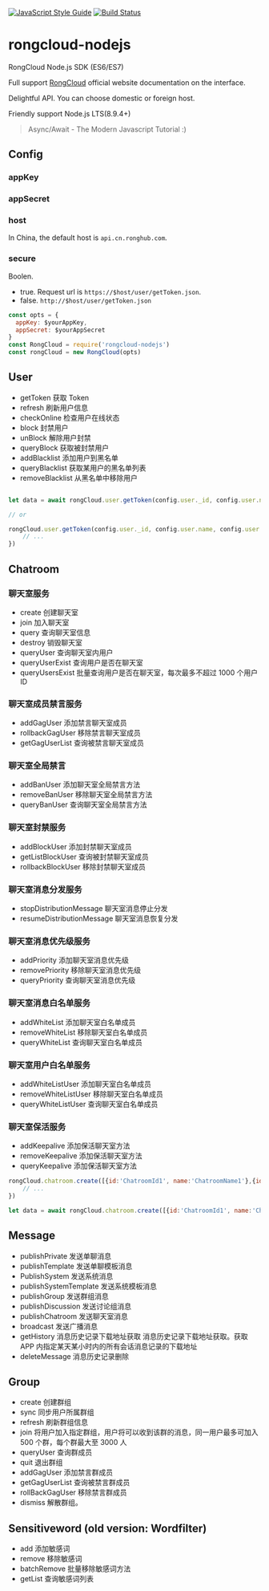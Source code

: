[![JavaScript Style Guide](https://img.shields.io/badge/code_style-standard-brightgreen.svg)](https://standardjs.com)
[![Build Status](https://travis-ci.org/xujuvenile/rongcloud-nodejs.svg?branch=master)](https://travis-ci.org/xujuvenile/rongcloud-nodejs)

# rongcloud-nodejs

RongCloud Node.js SDK (ES6/ES7)

Full support [RongCloud](http://www.rongcloud.cn/docs/server.html) official website documentation on the interface.

Delightful API. You can choose domestic or foreign host.

Friendly support Node.js LTS(8.9.4+) 

>Async/Await - The Modern Javascript Tutorial :)


## Config

### appKey

### appSecret

### host

In China, the default host is  `api.cn.ronghub.com`.

### secure

Boolen.

- true. Request url is `https://$host/user/getToken.json`.
- false. `http://$host/user/getToken.json`

```js
const opts = {
  appKey: $yourAppKey,
  appSecret: $yourAppSecret
}
const RongCloud = require('rongcloud-nodejs')
const rongCloud = new RongCloud(opts)
```

## User

- getToken  获取 Token
- refresh  刷新用户信息
- checkOnline  检查用户在线状态
- block  封禁用户
- unBlock  解除用户封禁
- queryBlock  获取被封禁用户
- addBlacklist  添加用户到黑名单
- queryBlacklist  获取某用户的黑名单列表
- removeBlacklist  从黑名单中移除用户

```js

let data = await rongCloud.user.getToken(config.user._id, config.user.name, config.user.portraitUri)

// or

rongCloud.user.getToken(config.user._id, config.user.name, config.user.portraitUri).then(val=>{
    // ...
})
```

## Chatroom

### 聊天室服务

- create  创建聊天室
- join  加入聊天室
- query  查询聊天室信息
- destroy  销毁聊天室
- queryUser  查询聊天室内用户
- queryUserExist  查询用户是否在聊天室
- queryUsersExist  批量查询用户是否在聊天室，每次最多不超过 1000 个用户 ID

### 聊天室成员禁言服务

- addGagUser  添加禁言聊天室成员
- rollbackGagUser  移除禁言聊天室成员
- getGagUserList  查询被禁言聊天室成员

### 聊天室全局禁言

- addBanUser 添加聊天室全局禁言方法
- removeBanUser 移除聊天室全局禁言方法
- queryBanUser 查询聊天室全局禁言方法


### 聊天室封禁服务

- addBlockUser  添加封禁聊天室成员
- getListBlockUser  查询被封禁聊天室成员
- rollbackBlockUser  移除封禁聊天室成员


### 聊天室消息分发服务

- stopDistributionMessage  聊天室消息停止分发
- resumeDistributionMessage  聊天室消息恢复分发

### 聊天室消息优先级服务

- addPriority  添加聊天室消息优先级
- removePriority 移除聊天室消息优先级
- queryPriority  查询聊天室消息优先级

### 聊天室消息白名单服务

- addWhiteList  添加聊天室白名单成员
- removeWhiteList  移除聊天室白名单成员
- queryWhiteList  查询聊天室白名单成员


### 聊天室用户白名单服务

- addWhiteListUser  添加聊天室白名单成员
- removeWhiteListUser  移除聊天室白名单成员
- queryWhiteListUser  查询聊天室白名单成员

### 聊天室保活服务

- addKeepalive 添加保活聊天室方法
- removeKeepalive 添加保活聊天室方法
- queryKeepalive 添加保活聊天室方法

```js
rongCloud.chatroom.create([{id:'ChatroomId1', name:'ChatroomName1'},{id:'ChatroomId2', name:'ChatroomName2'}]).then(val=>{
    // ...
})

let data = await rongCloud.chatroom.create([{id:'ChatroomId1', name:'ChatroomName1'},{id:'ChatroomId2', name:'ChatroomName2'}])
```


## Message

- publishPrivate  发送单聊消息
- publishTemplate  发送单聊模板消息
- PublishSystem  发送系统消息
- publishSystemTemplate  发送系统模板消息
- publishGroup  发送群组消息
- publishDiscussion  发送讨论组消息
- publishChatroom  发送聊天室消息
- broadcast  发送广播消息
- getHistory  消息历史记录下载地址获取 消息历史记录下载地址获取。获取 APP 内指定某天某小时内的所有会话消息记录的下载地址
- deleteMessage  消息历史记录删除


## Group

- create  创建群组
- sync  同步用户所属群组
- refresh  刷新群组信息
- join  将用户加入指定群组，用户将可以收到该群的消息，同一用户最多可加入 500 个群，每个群最大至 3000 人
- queryUser  查询群成员
- quit  退出群组
- addGagUser  添加禁言群成员
- getGagUserList  查询被禁言群成员
- rollBackGagUser  移除禁言群成员
- dismiss  解散群组。

## Sensitiveword (old version: Wordfilter)

- add  添加敏感词
- remove  移除敏感词
- batchRemove  批量移除敏感词方法
- getList  查询敏感词列表
